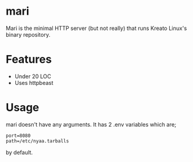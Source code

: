 # mari
Mari is the minimal HTTP server (but not really) that runs Kreato Linux's binary repository.

# Features
* Under 20 LOC
* Uses httpbeast

# Usage
mari doesn't have any arguments.
It has 2 .env variables which are;

```
port=8080
path=/etc/nyaa.tarballs
```
by default.

